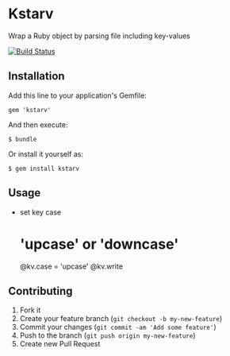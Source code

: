 # Kstarv

Wrap a Ruby object by parsing file including key-values

[![Build Status](https://travis-ci.org/simlegate/kstarv.png?branch=master)](https://travis-ci.org/simlegate/kstarv)
## Installation

Add this line to your application's Gemfile:

    gem 'kstarv'

And then execute:

    $ bundle

Or install it yourself as:

    $ gem install kstarv

## Usage

* set key case  
  # 'upcase' or 'downcase'
  @kv.case = 'upcase'
  @kv.write

## Contributing

1. Fork it
2. Create your feature branch (`git checkout -b my-new-feature`)
3. Commit your changes (`git commit -am 'Add some feature'`)
4. Push to the branch (`git push origin my-new-feature`)
5. Create new Pull Request
